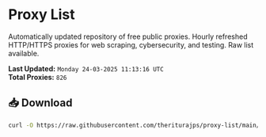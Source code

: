 # Proxy List

Automatically updated repository of free public proxies. Hourly refreshed HTTP/HTTPS proxies for web scraping, cybersecurity, and testing. Raw list available.

**Last Updated:** `Monday 24-03-2025 11:13:16 UTC`  
**Total Proxies:** `826`

## 📥 Download
```bash
curl -O https://raw.githubusercontent.com/theriturajps/proxy-list/main/proxies.txt
